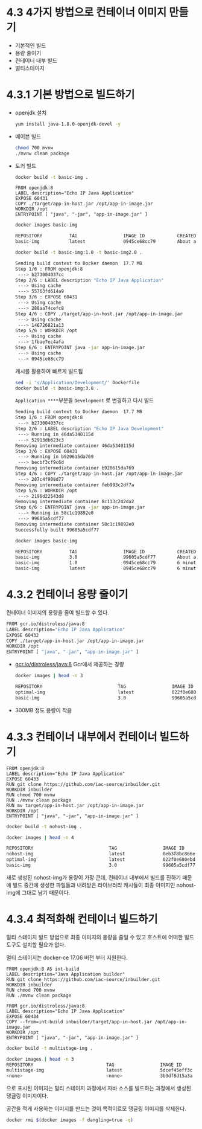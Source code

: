 # 4.3 4가지 방법으로 컨테이너 이미지 만들기

- 기본적인 빌드
- 용량 줄이기
- 컨테이너 내부 빌드
- 멀티스테이지

# 4.3.1 기본 방법으로 빌드하기

- openjdk 설치
    
    ```bash
    yum install java-1.8.0-openjdk-devel -y
    ```
    
- 메이븐 빌드
    
    ```bash
    chmod 700 mvnw
    ./mvnw clean package
    ```
    
- 도커 빌드
    
    ```bash
    docker build -t basic-img .
    ```
    
    ```docker
    FROM openjdk:8
    LABEL description="Echo IP Java Application"
    EXPOSE 60431
    COPY ./target/app-in-host.jar /opt/app-in-image.jar
    WORKDIR /opt
    ENTRYPOINT [ "java", "-jar", "app-in-image.jar" ]
    ```
    
    ```bash
    docker images basic-img
    
    REPOSITORY          TAG                 IMAGE ID            CREATED              SIZE
    basic-img           latest              0945ce68cc79        About a minute ago   544 MB
    ```
    
    ```bash
    docker build -t basic-img:1.0 -t basic-img2.0 .
    
    Sending build context to Docker daemon  17.7 MB
    Step 1/6 : FROM openjdk:8
     ---> b273004037cc
    Step 2/6 : LABEL description "Echo IP Java Application"
     ---> Using cache
     ---> 55763fd614a9
    Step 3/6 : EXPOSE 60431
     ---> Using cache
     ---> 288aa74cefc8
    Step 4/6 : COPY ./target/app-in-host.jar /opt/app-in-image.jar
     ---> Using cache
     ---> 146726821a13
    Step 5/6 : WORKDIR /opt
     ---> Using cache
     ---> 1fbae7ec4afa
    Step 6/6 : ENTRYPOINT java -jar app-in-image.jar
     ---> Using cache
     ---> 0945ce68cc79
    ```
    
    캐시를 활용하여 빠르게 빌드됨
    
    ```bash
    sed -i 's/Application/Development/' Dockerfile
    docker build -t basic-img:3.0 .
    ```
    
    `Application ****`부분을 `Development` 로 변경하고 다시 빌드
    
    ```bash
    Sending build context to Docker daemon  17.7 MB
    Step 1/6 : FROM openjdk:8
     ---> b273004037cc
    Step 2/6 : LABEL description "Echo IP Java Development"
     ---> Running in 46da5340115d
     ---> 52913db623c3
    Removing intermediate container 46da5340115d
    Step 3/6 : EXPOSE 60431
     ---> Running in b920615da769
     ---> becbf3cf9c6d
    Removing intermediate container b920615da769
    Step 4/6 : COPY ./target/app-in-host.jar /opt/app-in-image.jar
     ---> 287c4f908d77
    Removing intermediate container feb993c2df7a
    Step 5/6 : WORKDIR /opt
     ---> 2196d22543d8
    Removing intermediate container 8c113c242da2
    Step 6/6 : ENTRYPOINT java -jar app-in-image.jar
     ---> Running in 58c1c19892e0
     ---> 99605a5cdf77
    Removing intermediate container 58c1c19892e0
    Successfully built 99605a5cdf77
    ```
    
    ```bash
    docker images basic-img
    
    REPOSITORY          TAG                 IMAGE ID            CREATED              SIZE
    basic-img           3.0                 99605a5cdf77        About a minute ago   544 MB
    basic-img           1.0                 0945ce68cc79        6 minutes ago        544 MB
    basic-img           latest              0945ce68cc79        6 minutes ago        544 MB
    ```
    

# 4.3.2 컨테이너 용량 줄이기

컨테이너 이미지의 용량을 줄여 빌드할 수 있다.

```bash
FROM gcr.io/distroless/java:8
LABEL description="Echo IP Java Application"
EXPOSE 60432
COPY ./target/app-in-host.jar /opt/app-in-image.jar
WORKDIR /opt
ENTRYPOINT [ "java", "-jar", "app-in-image.jar" ]
```

- [gcr.io/distroless/java:8](http://gcr.io/distroless/java:8) Gcr에서 제공하는 경량
    
    ```bash
    docker images | head -n 3
    
    REPOSITORY                            TAG                 IMAGE ID            CREATED             SIZE
    optimal-img                           latest              022f0e680ebd        32 seconds ago      148 MB
    basic-img                             3.0                 99605a5cdf77        7 minutes ago       544 MB
    ```
    
- 300MB 정도 용량이 작음

# 4.3.3 컨테이너 내부에서 컨테이너 빌드하기

```docker
FROM openjdk:8
LABEL description="Echo IP Java Application"
EXPOSE 60433
RUN git clone https://github.com/iac-source/inbuilder.git
WORKDIR inbuilder
RUN chmod 700 mvnw
RUN ./mvnw clean package
RUN mv target/app-in-host.jar /opt/app-in-image.jar
WORKDIR /opt
ENTRYPOINT [ "java", "-jar", "app-in-image.jar" ]
```

```bash
docker build -t nohost-img .
```

```bash
docker images | head -n 4

REPOSITORY                            TAG                 IMAGE ID            CREATED             SIZE
nohost-img                            latest              0eb3f8bc866e        26 seconds ago      633 MB
optimal-img                           latest              022f0e680ebd        5 minutes ago       148 MB
basic-img                             3.0                 99605a5cdf77        12 minutes ago      544 MB
```

새로 생성된 nohost-img가 용량이 가장 큰데, 컨테이너 내부에서 빌드를 진하기 때문에 빌드 중간에 생성한 파일들과 내려받은 라이브러리 캐시들이 최종 이미지인 nohost-img에 그대로 남기 때문이다.

# 4.3.4 최적화해 컨테이너 빌드하기

멀티 스테이지 빌드 방법으로 최종 이미지의 용량을 줄일 수 있고 호스트에 어떠한 빌드 도구도 설치할 필요가 없다.

멀티 스테이지는 docker-ce 17.06 버전 부터 지원한다.

```docker
FROM openjdk:8 AS int-build
LABEL description="Java Application builder"
RUN git clone https://github.com/iac-source/inbuilder.git
WORKDIR inbuilder
RUN chmod 700 mvnw
RUN ./mvnw clean package

FROM gcr.io/distroless/java:8
LABEL description="Echo IP Java Application"
EXPOSE 60434
COPY --from=int-build inbuilder/target/app-in-host.jar /opt/app-in-image.jar
WORKDIR /opt
ENTRYPOINT [ "java", "-jar", "app-in-image.jar" ]
```

```bash
docker build -t multistage-img .
```

```bash
docker images | head -n 3
REPOSITORY                           TAG                 IMAGE ID            CREATED              SIZE
multistage-img                       latest              5dcef45eff3c        About a minute ago   148MB
<none>                               <none>              3b3df8d15a3a        About a minute ago   615MB
```

<none> 으로 표시된 이미지는 멀티 스테이지 과정에서 자바 소스를 빌드하는 과정에서 생성된 댕글링 이미지이다.

공간을 적게 사용하는 이미지를 만드는 것이 목적이르모 댕글링 이미지를 삭제한다.

```bash
docker rmi $(docker images -f dangling=true -q)
```